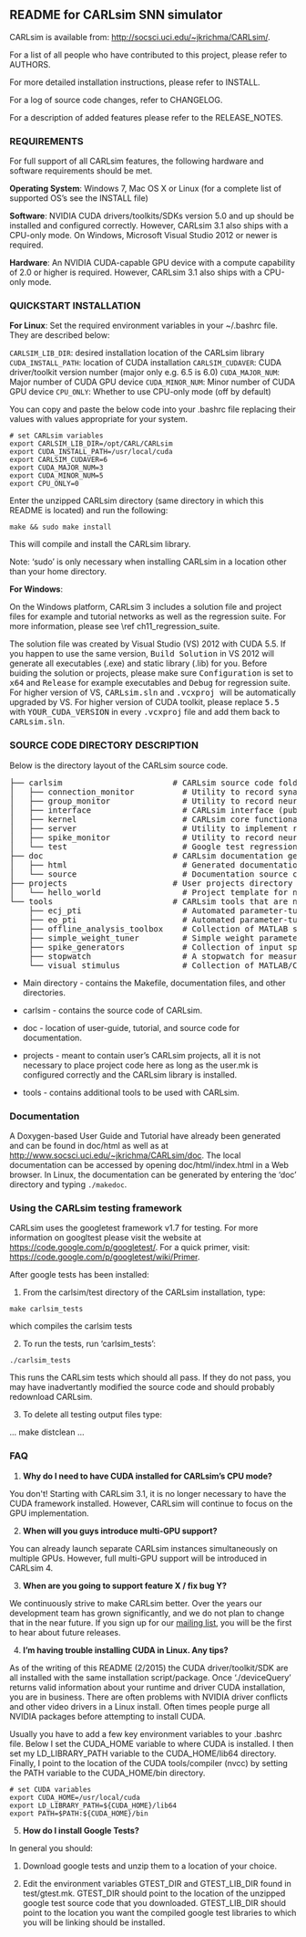 README for CARLsim SNN simulator
-------------------------------------------------------------------------------

CARLsim is available from: http://socsci.uci.edu/~jkrichma/CARLsim/.

For a list of all people who have contributed to this project, please refer to 
AUTHORS.

For more detailed installation instructions, please refer to INSTALL.

For a log of source code changes, refer to CHANGELOG.

For a description of added features please refer to the RELEASE_NOTES.

### REQUIREMENTS

For full support of all CARLsim features, the following hardware and software
requirements should be met.

**Operating System**: Windows 7, Mac OS X or Linux (for a complete list of
supported OS’s see the INSTALL file)

**Software**: NVIDIA CUDA drivers/toolkits/SDKs version 5.0 and up should be
installed and configured correctly.
However, CARLsim 3.1 also ships with a CPU-only mode.
On Windows, Microsoft Visual Studio 2012 or newer is required.

**Hardware**: An NVIDIA CUDA-capable GPU device with a compute capability of 2.0
or higher is required.
However, CARLsim 3.1 also ships with a CPU-only mode.

### QUICKSTART INSTALLATION
**For Linux**:
Set the required environment variables in your ~/.bashrc file.
They are described below:

`CARLSIM_LIB_DIR`: desired installation location of the CARLsim library
`CUDA_INSTALL_PATH`:  location of CUDA installation
`CARLSIM_CUDAVER`: CUDA driver/toolkit version number (major only e.g. 6.5 is 6.0)
`CUDA_MAJOR_NUM`: Major number of CUDA GPU device
`CUDA_MINOR_NUM`: Minor number of CUDA GPU device
`CPU_ONLY`: Whether to use CPU-only mode (off by default)

You can copy and paste the below code into your .bashrc file replacing their
values with values appropriate for your system.

```
# set CARLsim variables
export CARLSIM_LIB_DIR=/opt/CARL/CARLsim
export CUDA_INSTALL_PATH=/usr/local/cuda
export CARLSIM_CUDAVER=6
export CUDA_MAJOR_NUM=3
export CUDA_MINOR_NUM=5
export CPU_ONLY=0
```

Enter the unzipped CARLsim directory (same directory in which this README is
located) and run the following:

```
make && sudo make install
```

This will compile and install the CARLsim library.

Note: ‘sudo’ is only necessary when installing CARLsim in a location other than
your home directory.

**For Windows**:

On the Windows platform, CARLsim 3 includes a solution file and project files for
example and tutorial networks as well as the regression suite.
For more information, please see \ref ch11_regression_suite.

The solution file was created by Visual Studio (VS) 2012 with CUDA 5.5.
If you happen to use the same version, <tt>Build Solution</tt> in VS 2012 will
generate all executables (.exe) and static library (.lib) for you.
Before buiding the solution or projects, please make sure <tt>Configuration</tt>
is set to <tt>x64</tt> and <tt>Release</tt> for example executables and <tt>Debug</tt> for
regression suite. For higher version of VS, <tt>CARLsim.sln</tt> and <tt>.vcxproj </tt> will be
automatically upgraded by VS. For higher version of CUDA toolkit, please replace <tt>5.5</tt>
with <tt>YOUR_CUDA_VERSION</tt> in every <tt>.vcxproj</tt> file and add them back to
<tt>CARLsim.sln</tt>.


### SOURCE CODE DIRECTORY DESCRIPTION
Below is the directory layout of the CARLsim source code.

<pre>
├── carlsim                       # CARLsim source code folder
│   ├── connection_monitor          # Utility to record synaptic data
│   ├── group_monitor               # Utility to record neuron group data
│   ├── interface                   # CARLsim interface (public user interface)
│   ├── kernel                      # CARLsim core functionality
│   ├── server                      # Utility to implement real-time server functionality
│   ├── spike_monitor               # Utility to record neuron spike data
│   └── test                        # Google test regression suite tests
├── doc                           # CARLsim documentation generation folder
│   ├── html                        # Generated documentation in html
│   └── source                      # Documentation source code
├── projects                      # User projects directory
│   └── hello_world                 # Project template for new users
└── tools                         # CARLsim tools that are not built-in
    ├── ecj_pti                     # Automated parameter-tuning interface using ECJ
    ├── eo_pti                      # Automated parameter-tuning interface using EO (deprecated)
    ├── offline_analysis_toolbox    # Collection of MATLAB scripts for data analysis
    ├── simple_weight_tuner         # Simple weight parameter-tuning tool
    ├── spike_generators            # Collection of input spike generation tools
    ├── stopwatch                   # A stopwatch for measuring execution (wall-clock) time
    └── visual_stimulus             # Collection of MATLAB/CARLsim tools for visual stimuli
</pre>


* Main directory - contains the Makefile, documentation files, and other
directories.

* carlsim - contains the source code of CARLsim.

* doc - location of user-guide, tutorial, and source code for documentation.

* projects - meant to contain user’s CARLsim projects, all it is not
necessary to place project code here as long as the user.mk is configured
correctly and the CARLsim library is installed.

* tools - contains additional tools to be used with CARLsim.


### Documentation
A Doxygen-based User Guide and Tutorial have already been generated and can
be found in doc/html as well as at http://www.socsci.uci.edu/~jkrichma/CARLsim/doc.
The local documentation can be accessed by opening doc/html/index.html in a Web
browser.
In Linux, the documentation can be generated by entering the ‘doc’ directory and
typing `./makedoc`.


### Using the CARLsim testing framework
CARLsim uses the googletest framework v1.7 for testing. For more information
on googltest please visit the website at https://code.google.com/p/googletest/.
For a quick primer, visit: https://code.google.com/p/googletest/wiki/Primer.

After google tests has been installed:

1) From the carlsim/test directory of the CARLsim installation, type:

```
make carlsim_tests
```

which compiles the carlsim tests

2) To run the tests, run ‘carlsim_tests’:

```
./carlsim_tests
```

This runs the CARLsim tests which should all pass. If they do not pass,
you may have inadvertantly modified the source code and should probably
redownload CARLsim.

3) To delete all testing output files type:

...
make distclean
...

### FAQ
1. **Why do I need to have CUDA installed for CARLsim’s CPU mode?**

You don't! Starting with CARLsim 3.1, it is no longer necessary to have
the CUDA framework installed. However, CARLsim will continue to focus
on the GPU implementation.


2. **When will you guys introduce multi-GPU support?**

You can already launch separate CARLsim instances simultaneously on
multiple GPUs.
However, full multi-GPU support will be introduced in CARLsim 4.


3. **When are you going to support feature X / fix bug Y?**

We continuously strive to make CARLsim better. Over the years our
development team has grown significantly, and we do not plan to change
that in the near future. If you sign up for our 
[mailing list](https://department-lists.uci.edu/mailman/listinfo/ics-carlsim), 
you will be the first to hear about future releases.


4. **I’m having trouble installing CUDA in Linux. Any tips?**

As of the writing of this README (2/2015) the CUDA driver/toolkit/SDK are all
installed with the same installation script/package.  Once ‘./deviceQuery’
returns valid information about your runtime and driver CUDA installation, you
are in business. There are often problems with NVIDIA driver conflicts and
other video drivers in a Linux install. Often times people purge all NVIDIA
packages before attempting to install CUDA.

Usually you have to add a few key environment variables to your .bashrc file.
Below I set the CUDA_HOME variable to where CUDA is installed. I then set my
LD_LIBRARY_PATH variable to the CUDA_HOME/lib64 directory. Finally, I point to
the location of the CUDA tools/compiler (nvcc) by setting the PATH variable to
the CUDA_HOME/bin directory.

```
# set CUDA variables
export CUDA_HOME=/usr/local/cuda
export LD_LIBRARY_PATH=${CUDA_HOME}/lib64
export PATH=$PATH:${CUDA_HOME}/bin
```


5. **How do I install Google Tests?**

In general you should:

1)  Download google tests and unzip them to a location of your choice.

2)  Edit the environment variables GTEST_DIR and GTEST_LIB_DIR
    found in test/gtest.mk. GTEST_DIR should point to the location of the
    unzipped google test source code that you  downloaded. GTEST_LIB_DIR
    should point to the location you want the compiled google test libraries
    to which you will be linking should be installed.

